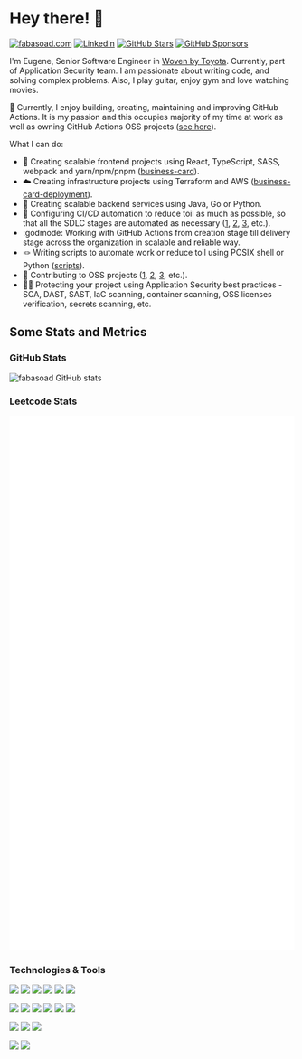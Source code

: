 # Hey there! 👋

[![fabasoad.com](https://img.shields.io/website?url=https%3A%2F%2Ffabasoad.com&style=for-the-badge&label=fabasoad.com&labelColor=2bbc8a)](https://fabasoad.com/)
[![LinkedIn](https://img.shields.io/badge/linkedin-%25230077B5.svg?style=for-the-badge&logo=linkedin&logoColor=white&labelColor=2bbc8a&color=2bbc8a)](https://www.linkedin.com/in/yevhenfabizhevskyi/)
[![GitHub Stars](https://img.shields.io/github/stars/fabasoad?style=for-the-badge&logo=github&labelColor=2bbc8a&color=2bbc8a)](https://github.com/fabasoad)
[![GitHub Sponsors](https://img.shields.io/github/sponsors/fabasoad?style=for-the-badge&labelColor=2bbc8a&color=2bbc8a)](https://github.com/sponsors/fabasoad)

I'm Eugene, Senior Software Engineer in [Woven by Toyota](https://woven.toyota/en/).
Currently, part of Application Security team. I am passionate about writing code,
and solving complex problems. Also, I play guitar, enjoy gym and love watching
movies.

:purple_heart: Currently, I enjoy building, creating, maintaining and improving
GitHub Actions. It is my passion and this occupies majority of my time at work
as well as owning GitHub Actions OSS projects ([see here](https://github.com/marketplace?query=fabasoad)).

What I can do:
- :art: Creating scalable frontend projects using React, TypeScript, SASS, webpack
  and yarn/npm/pnpm ([business-card](https://github.com/fabasoad/business-card)).
- :cloud: Creating infrastructure projects using Terraform and AWS
  ([business-card-deployment](https://github.com/fabasoad/business-card-deployment)).
- :electric_plug: Creating scalable backend services using Java, Go or Python.
- :robot: Configuring CI/CD automation to reduce toil as much as possible, so
  that all the SDLC stages are automated as necessary ([1](https://github.com/fabasoad/business-card/tree/main/.github/workflows),
  [2](https://github.com/fabasoad/translation-action/tree/main/.github/workflows),
  [3](https://github.com/fabasoad/twilio-voice-call-action/tree/main/.github/workflows),
  etc.).
- :godmode: Working with GitHub Actions from creation stage till delivery stage
  across the organization in scalable and reliable way.
- :knot: Writing scripts to automate work or reduce toil using POSIX shell
  or Python ([scripts](https://github.com/fabasoad/scripts)). 
- :raised_hands: Contributing to OSS projects ([1](https://github.com/go-enry/enry/releases/tag/v1.2.0),
  [2](https://github.com/evincarofautumn/kitten/pull/225), [3](https://github.com/dependabot/cli/issues/86),
  etc.).
- :guardsman: Protecting your project using Application Security best practices -
  SCA, DAST, SAST, IaC scanning, container scanning, OSS licenses verification,
  secrets scanning, etc.

## Some Stats and Metrics

### GitHub Stats

![fabasoad GitHub stats](https://github-readme-stats.vercel.app/api?username=fabasoad&show_icons=true&theme=vue-dark)

### Leetcode Stats

![fabasoad Leetcode stats](./github-metrics.svg)

### Technologies & Tools

![](https://img.shields.io/badge/Lang-TypeScript-informational?style=flat&logo=typescript&logoColor=white&color=2bbc8a)
![](https://img.shields.io/badge/Lang-Java-informational?style=flat&logo=openjdk&logoColor=white&color=2bbc8a)
![](https://img.shields.io/badge/Lang-Go-informational?style=flat&logo=go&logoColor=white&color=2bbc8a)
![](https://img.shields.io/badge/Lang-Python-informational?style=flat&logo=python&logoColor=white&color=2bbc8a)
![](https://img.shields.io/badge/Lang-C%23-informational?style=flat&logo=csharp&logoColor=white&color=2bbc8a)
![](https://img.shields.io/badge/Lang-Bash-informational?style=flat&logo=shell&logoColor=white&color=2bbc8a)

![](https://img.shields.io/badge/DevOps-Git-informational?style=flat&logo=git&logoColor=white&color=2bbc8a)
![](https://img.shields.io/badge/DevOps-Docker-informational?style=flat&logo=docker&logoColor=white&color=2bbc8a)
![](https://img.shields.io/badge/DevOps-GitHub%20Actions-informational?style=flat&logo=github-actions&logoColor=white&color=2bbc8a)
![](https://img.shields.io/badge/DevOps-Concourse%20CI-informational?style=flat&logo=concourse&logoColor=white&color=2bbc8a)
![](https://img.shields.io/badge/DevOps-GitLab%20CI/CD-informational?style=flat&logo=gitlab&logoColor=white&color=2bbc8a)
![](https://img.shields.io/badge/DevOps-Travis%20CI-informational?style=flat&logo=travis&logoColor=white&color=2bbc8a)

![](https://img.shields.io/badge/Infra-AWS-informational?style=flat&logo=amazon-aws&logoColor=white&color=2bbc8a)
![](https://img.shields.io/badge/Infra-Terraform-informational?style=flat&logo=terraform&logoColor=white&color=2bbc8a)
![](https://img.shields.io/badge/Infra-K8s-informational?style=flat&logo=kubernetes&logoColor=white&color=2bbc8a)

![](https://img.shields.io/badge/AppSec-Snyk-informational?style=flat&logo=snyk&logoColor=white&color=2bbc8a)
![](https://img.shields.io/badge/AppSec-CodeQL-informational?style=flat&logo=github&logoColor=white&color=2bbc8a)
